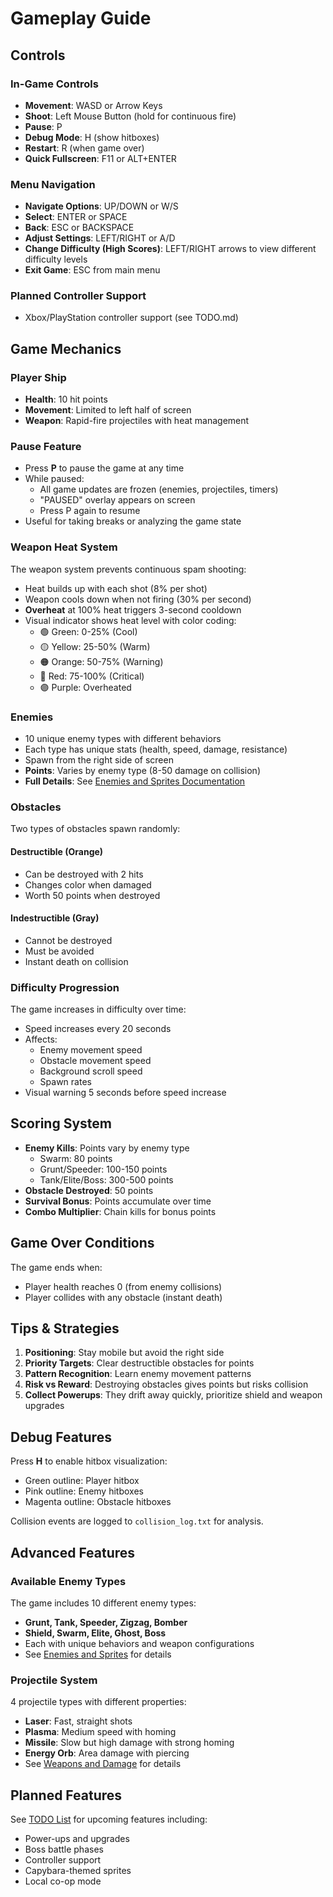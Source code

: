 # Gameplay Guide

## Controls

### In-Game Controls
- **Movement**: WASD or Arrow Keys
- **Shoot**: Left Mouse Button (hold for continuous fire)
- **Pause**: P
- **Debug Mode**: H (show hitboxes)
- **Restart**: R (when game over)
- **Quick Fullscreen**: F11 or ALT+ENTER

### Menu Navigation
- **Navigate Options**: UP/DOWN or W/S
- **Select**: ENTER or SPACE
- **Back**: ESC or BACKSPACE
- **Adjust Settings**: LEFT/RIGHT or A/D
- **Change Difficulty (High Scores)**: LEFT/RIGHT arrows to view different difficulty levels
- **Exit Game**: ESC from main menu

### Planned Controller Support
- Xbox/PlayStation controller support (see TODO.md)

## Game Mechanics

### Player Ship
- **Health**: 10 hit points
- **Movement**: Limited to left half of screen
- **Weapon**: Rapid-fire projectiles with heat management

### Pause Feature
- Press **P** to pause the game at any time
- While paused:
  - All game updates are frozen (enemies, projectiles, timers)
  - "PAUSED" overlay appears on screen
  - Press P again to resume
- Useful for taking breaks or analyzing the game state

### Weapon Heat System
The weapon system prevents continuous spam shooting:
- Heat builds up with each shot (8% per shot)
- Weapon cools down when not firing (30% per second)
- **Overheat** at 100% heat triggers 3-second cooldown
- Visual indicator shows heat level with color coding:
  - 🟢 Green: 0-25% (Cool)
  - 🟡 Yellow: 25-50% (Warm)
  - 🟠 Orange: 50-75% (Warning)
  - 🔴 Red: 75-100% (Critical)
  - 🟣 Purple: Overheated

### Enemies
- 10 unique enemy types with different behaviors
- Each type has unique stats (health, speed, damage, resistance)
- Spawn from the right side of screen
- **Points**: Varies by enemy type (8-50 damage on collision)
- **Full Details**: See [Enemies and Sprites Documentation](ENEMIES_AND_SPRITES.md)

### Obstacles
Two types of obstacles spawn randomly:

#### Destructible (Orange)
- Can be destroyed with 2 hits
- Changes color when damaged
- Worth 50 points when destroyed

#### Indestructible (Gray)
- Cannot be destroyed
- Must be avoided
- Instant death on collision

### Difficulty Progression
The game increases in difficulty over time:
- Speed increases every 20 seconds
- Affects:
  - Enemy movement speed
  - Obstacle movement speed
  - Background scroll speed
  - Spawn rates
- Visual warning 5 seconds before speed increase

## Scoring System

- **Enemy Kills**: Points vary by enemy type
  - Swarm: 80 points
  - Grunt/Speeder: 100-150 points
  - Tank/Elite/Boss: 300-500 points
- **Obstacle Destroyed**: 50 points
- **Survival Bonus**: Points accumulate over time
- **Combo Multiplier**: Chain kills for bonus points

## Game Over Conditions

The game ends when:
- Player health reaches 0 (from enemy collisions)
- Player collides with any obstacle (instant death)

## Tips & Strategies

1. **Positioning**: Stay mobile but avoid the right side
2. **Priority Targets**: Clear destructible obstacles for points
3. **Pattern Recognition**: Learn enemy movement patterns
4. **Risk vs Reward**: Destroying obstacles gives points but risks collision
5. **Collect Powerups**: They drift away quickly, prioritize shield and weapon upgrades

## Debug Features

Press **H** to enable hitbox visualization:
- Green outline: Player hitbox
- Pink outline: Enemy hitboxes
- Magenta outline: Obstacle hitboxes

Collision events are logged to `collision_log.txt` for analysis.

## Advanced Features

### Available Enemy Types
The game includes 10 different enemy types:
- **Grunt, Tank, Speeder, Zigzag, Bomber**
- **Shield, Swarm, Elite, Ghost, Boss**
- Each with unique behaviors and weapon configurations
- See [Enemies and Sprites](ENEMIES_AND_SPRITES.md) for details

### Projectile System
4 projectile types with different properties:
- **Laser**: Fast, straight shots
- **Plasma**: Medium speed with homing
- **Missile**: Slow but high damage with strong homing
- **Energy Orb**: Area damage with piercing
- See [Weapons and Damage](WEAPONS_AND_DAMAGE.md) for details

## Planned Features

See [TODO List](TODO.md) for upcoming features including:
- Power-ups and upgrades
- Boss battle phases
- Controller support
- Capybara-themed sprites
- Local co-op mode
